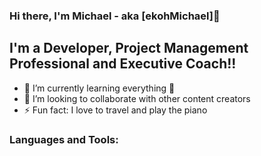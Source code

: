 ### Hi there, I'm Michael - aka [ekohMichael]👋

## I'm a Developer, Project Management Professional and Executive Coach!!

- 🌱 I’m currently learning everything 🤣
- 👯 I’m looking to collaborate with other content creators
- ⚡ Fun fact: I love to travel  and play the piano

### Languages and Tools:
